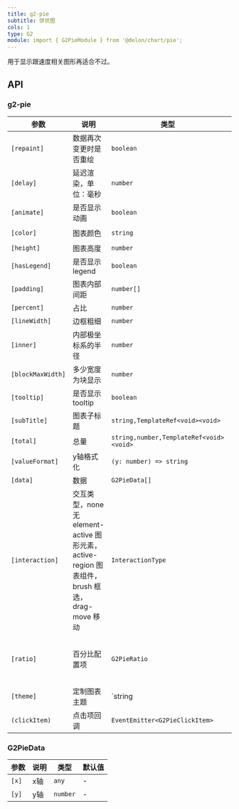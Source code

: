 ```yaml
---
title: g2-pie
subtitle: 饼状图
cols: 1
type: G2
module: import { G2PieModule } from '@delon/chart/pie';
---
```


用于显示跟速度相关图形再适合不过。

## API

### g2-pie

| 参数 | 说明 | 类型 | 默认值 |
|----|----|----|-----|
| `[repaint]` | 数据再次变更时是否重绘 | `boolean` | `true` |
| `[delay]` | 延迟渲染，单位：毫秒 | `number` | `0` |
| `[animate]` | 是否显示动画 | `boolean` | `true` |
| `[color]` | 图表颜色 | `string` | `rgba(24, 144, 255, 0.85)` |
| `[height]` | 图表高度 | `number` | - |
| `[hasLegend]` | 是否显示 legend | `boolean` | `false` |
| `[padding]` | 图表内部间距 | `number[]` | `[12, 0, 12, 0]` |
| `[percent]` | 占比 | `number` | - |
| `[lineWidth]` | 边框粗细 | `number` | `0` |
| `[inner]` | 内部极坐标系的半径 | `number` | `0.75` |
| `[blockMaxWidth]` | 多少宽度为块显示 | `number` | `380` |
| `[tooltip]` | 是否显示 tooltip | `boolean` | `true` |
| `[subTitle]` | 图表子标题 | `string,TemplateRef<void><void>` | - |
| `[total]` | 总量 | `string,number,TemplateRef<void><void>` | - |
| `[valueFormat]` | y轴格式化 | `(y: number) => string` | - |
| `[data]` | 数据 | `G2PieData[]` | - |
| `[interaction]` | 交互类型，none 无 element-active 图形元素，active-region 图表组件，brush 框选，drag-move 移动 | `InteractionType` | `none` |
| `[ratio]` | 百分比配置项 | `G2PieRatio` | `{ text: '占比', inverse: '反比', color: '', inverseColor: '#F0F2F5' }` |
| `[theme]` | 定制图表主题 | `string | LooseObject` | - |
| `(clickItem)` | 点击项回调 | `EventEmitter<G2PieClickItem>` | - |

### G2PieData

| 参数 | 说明 | 类型 | 默认值 |
|----|----|----|-----|
| `[x]` | x轴 | `any` | - |
| `[y]` | y轴 | `number` | - |


